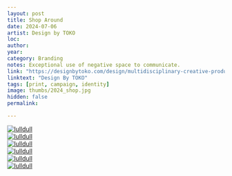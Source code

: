 ```yaml
---
layout: post
title: Shop Around
date: 2024-07-06
artist: Design by TOKO
loc: 
author: 
year: 
category: Branding
notes: Exceptional use of negative space to communicate.
link: "https://designbytoko.com/design/multidisciplinary-creative-production-agency"
linktext: "Design By TOKO"
tags: [print, campaign, identity]
image: thumbs/2024_shop.jpg
hidden: false
permalink:

---
```





<div class="post_image">
	<a href="{{ site.baseurl }}/images/posts/2024_shop/001.jpg" target="_blank">
	<img src="{{ site.baseurl }}/images/posts/2024_shop/001.jpg" alt="lulldull"></a>
</div>

<div class="post_image">
	<a href="{{ site.baseurl }}/images/posts/2024_shop/002.jpg" target="_blank">
	<img src="{{ site.baseurl }}/images/posts/2024_shop/002.jpg" alt="lulldull"></a>
</div>

<div class="post_image">
	<a href="{{ site.baseurl }}/images/posts/2024_shop/003.jpg" target="_blank">
	<img src="{{ site.baseurl }}/images/posts/2024_shop/003.jpg" alt="lulldull"></a>
</div>

<div class="post_image">
	<a href="{{ site.baseurl }}/images/posts/2024_shop/004.jpg" target="_blank">
	<img src="{{ site.baseurl }}/images/posts/2024_shop/004.jpg" alt="lulldull"></a>
</div>

<div class="post_image">
	<a href="{{ site.baseurl }}/images/posts/2024_shop/005.jpg" target="_blank">
	<img src="{{ site.baseurl }}/images/posts/2024_shop/005.jpg" alt="lulldull"></a>
</div>

<div class="post_image">
	<a href="{{ site.baseurl }}/images/posts/2024_shop/006.jpg" target="_blank">
	<img src="{{ site.baseurl }}/images/posts/2024_shop/006.jpg" alt="lulldull"></a>
</div>



